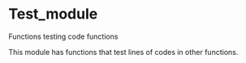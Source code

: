 # Test_module
Functions testing code functions

This module has functions that test lines of codes in other functions.
